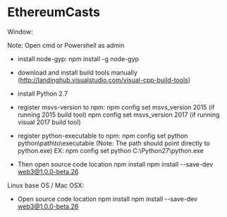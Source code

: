# EthereumCasts
Window: 

Note: Open cmd or Powershell as admin

- install node-gyp: npm install -g node-gyp 

- download and install build tools manually (http://landinghub.visualstudio.com/visual-cpp-build-tools)

- install Python 2.7

- register msvs-version to npm: 
  npm config set msvs_version 2015 (if running 2015 build tool)
  npm config set msvs_version 2017 (if running visual 2017  build tool)

- register python-executable to npm:
  npm config set python python\path\to\executable  (Note: The path should point directly to python.exe)
  EX: npm config set python C:\Python27\python.exe

- Then open source code location
  npm install
  npm install --save-dev web3@1.0.0-beta.26  

Linux base OS / Mac OSX:

- Open source code location
  npm install
  npm install --save-dev web3@1.0.0-beta.26  
